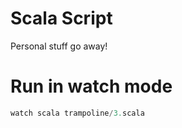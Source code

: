 # Scala Script

Personal stuff go away!

# Run in watch mode

```scala
watch scala trampoline/3.scala
```
